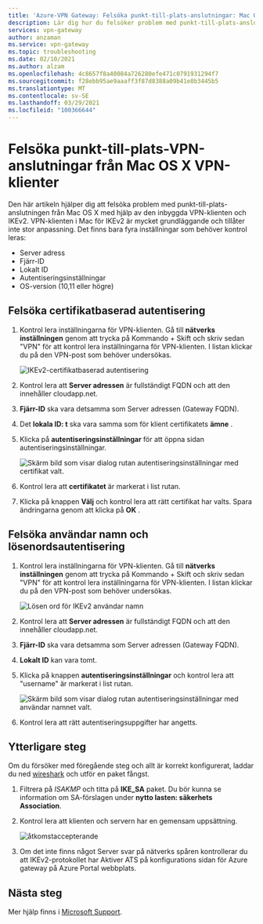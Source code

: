 ```yaml
---
title: 'Azure-VPN Gateway: Felsöka punkt-till-plats-anslutningar: Mac OS X-klienter'
description: Lär dig hur du felsöker problem med punkt-till-plats-anslutning från Mac OS X med hjälp av den inbyggda VPN-klienten och IKEv2.
services: vpn-gateway
author: anzaman
ms.service: vpn-gateway
ms.topic: troubleshooting
ms.date: 02/10/2021
ms.author: alzam
ms.openlocfilehash: 4c8657f8a40084a726280efe471c0791931294f7
ms.sourcegitcommit: f28ebb95ae9aaaff3f87d8388a09b41e0b3445b5
ms.translationtype: MT
ms.contentlocale: sv-SE
ms.lasthandoff: 03/29/2021
ms.locfileid: "100366644"
---
```

# <a name="troubleshoot-point-to-site-vpn-connections-from-mac-os-x-vpn-clients"></a>Felsöka punkt-till-plats-VPN-anslutningar från Mac OS X VPN-klienter

Den här artikeln hjälper dig att felsöka problem med punkt-till-plats-anslutningen från Mac OS X med hjälp av den inbyggda VPN-klienten och IKEv2. VPN-klienten i Mac för IKEv2 är mycket grundläggande och tillåter inte stor anpassning. Det finns bara fyra inställningar som behöver kontrol leras:

* Server adress
* Fjärr-ID
* Lokalt ID
* Autentiseringsinställningar
* OS-version (10,11 eller högre)


## <a name="troubleshoot-certificate-based-authentication"></a><a name="VPNClient"></a> Felsöka certifikatbaserad autentisering
1. Kontrol lera inställningarna för VPN-klienten. Gå till **nätverks inställningen** genom att trycka på Kommando + Skift och skriv sedan "VPN" för att kontrol lera inställningarna för VPN-klienten. I listan klickar du på den VPN-post som behöver undersökas.

   ![IKEv2-certifikatbaserad autentisering](./media/vpn-gateway-troubleshoot-point-to-site-osx-ikev2/ikev2cert1.jpg)
2. Kontrol lera att **Server adressen** är fullständigt FQDN och att den innehåller cloudapp.net.
3. **Fjärr-ID** ska vara detsamma som Server adressen (Gateway FQDN).
4. Det **lokala ID: t** ska vara samma som för klient certifikatets **ämne** .
5. Klicka på **autentiseringsinställningar** för att öppna sidan autentiseringsinställningar.

   ![Skärm bild som visar dialog rutan autentiseringsinställningar med certifikat valt.](./media/vpn-gateway-troubleshoot-point-to-site-osx-ikev2/ikev2auth2.jpg)
6. Kontrol lera att **certifikatet** är markerat i list rutan.
7. Klicka på knappen **Välj** och kontrol lera att rätt certifikat har valts. Spara ändringarna genom att klicka på **OK** .

## <a name="troubleshoot-username-and-password-authentication"></a><a name="ikev2"></a>Felsöka användar namn och lösenordsautentisering

1. Kontrol lera inställningarna för VPN-klienten. Gå till **nätverks inställningen** genom att trycka på Kommando + Skift och skriv sedan "VPN" för att kontrol lera inställningarna för VPN-klienten. I listan klickar du på den VPN-post som behöver undersökas.

   ![Lösen ord för IKEv2 användar namn](./media/vpn-gateway-troubleshoot-point-to-site-osx-ikev2/ikev2user3.jpg)
2. Kontrol lera att **Server adressen** är fullständigt FQDN och att den innehåller cloudapp.net.
3. **Fjärr-ID** ska vara detsamma som Server adressen (Gateway FQDN).
4. **Lokalt ID** kan vara tomt.
5. Klicka på knappen **autentiseringsinställningar** och kontrol lera att "username" är markerat i list rutan.

   ![Skärm bild som visar dialog rutan autentiseringsinställningar med användar namnet valt.](./media/vpn-gateway-troubleshoot-point-to-site-osx-ikev2/ikev2auth4.png)
6. Kontrol lera att rätt autentiseringsuppgifter har angetts.

## <a name="additional-steps"></a><a name="additional"></a>Ytterligare steg

Om du försöker med föregående steg och allt är korrekt konfigurerat, laddar du ned [wireshark](https://www.wireshark.org/#download) och utför en paket fångst.

1. Filtrera på *ISAKMP* och titta på **IKE_SA** paket. Du bör kunna se information om SA-förslagen under **nytto lasten: säkerhets Association**. 
2. Kontrol lera att klienten och servern har en gemensam uppsättning.

   ![åtkomstaccepterande](./media/vpn-gateway-troubleshoot-point-to-site-osx-ikev2/packet5.jpg) 
  
3. Om det inte finns något Server svar på nätverks spåren kontrollerar du att IKEv2-protokollet har Aktiver ATS på konfigurations sidan för Azure gateway på Azure Portal webbplats.

## <a name="next-steps"></a>Nästa steg
Mer hjälp finns i [Microsoft Support](https://portal.azure.com/?#blade/Microsoft_Azure_Support/HelpAndSupportBlade).
